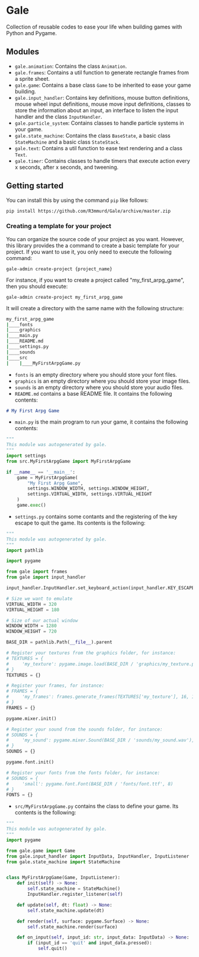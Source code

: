 # Gale

Collection of reusable codes to ease your life when building games
with Python and Pygame.

## Modules

 - `gale.animation`: Contains the class `Animation`.
 - `gale.frames`: Contains a util function to generate rectangle frames from a sprite sheet.
 - `gale.game`: Contains a base class `Game` to be inherited to ease your game building.
 - `gale.input_handler`: Contains key definitions, mouse button definitions, mouse wheel input 
 definitions, mouse move input definitions, classes to store the information about an input, an
 interface to listen the input handler and the class `InputHandler`.
 - `gale.particle_system`: Contains classes to handle particle systems in your game.
 - `gale.state_machine`: Contains the class `BaseState`, a basic class `StateMachine` and a basic
 class `StateStack`.
- `gale.text`: Contains a util function to ease text rendering and a class `Text`.
- `gale.timer`: Contains classes to handle timers that execute action every x seconds, after x seconds, and tweening.

## Getting started

You can install this by using the command `pip` like follows:

```bash
pip install https://github.com/R3mmurd/Gale/archive/master.zip
```

### Creating a template for your project

You can organize the source code of your project as you want. However, this library provides
the a command to create a basic template for your project. If you want to use it, you only need
to execute the following command:

`gale-admin create-project {project_name}`

For instance, if you want to create a project called "my_first_arpg_game", then you should
execute:

`gale-admin create-project my_first_arpg_game`

It will create a directory with the same name with the following structure:

```bash
my_first_arpg_game
|____fonts
|____graphics
|____main.py
|____README.md
|____settings.py
|____sounds
|____src
|    |____MyFirstArpgGame.py
```

- `fonts` is an empty directory where you should store your font files.
- `graphics` is an empty directory where you should store your image files.
- `sounds` is an empty directory where you should store your audio files.
- `README.md` contains a base README file. It contains the following contents:

```markdown
# My First Arpg Game
```

- `main.py` is the main program to run your game, it contains the following contents:

```python
"""
This module was autogenerated by gale.
"""
import settings
from src.MyFirstArpgGame import MyFirstArpgGame

if __name__ == '__main__':
    game = MyFirstArpgGame(
        "My First Arpg Game",
        settings.WINDOW_WIDTH, settings.WINDOW_HEIGHT,
        settings.VIRTUAL_WIDTH, settings.VIRTUAL_HEIGHT
    )
    game.exec()
```

- `settings.py` contains some contants and the registering of the key escape to quit the game.
Its contents is the following:

```python
"""
This module was autogenerated by gale.
"""
import pathlib

import pygame

from gale import frames
from gale import input_handler

input_handler.InputHandler.set_keyboard_action(input_handler.KEY_ESCAPE, 'quit')

# Size we want to emulate
VIRTUAL_WIDTH = 320
VIRTUAL_HEIGHT = 180

# Size of our actual window
WINDOW_WIDTH = 1280
WINDOW_HEIGHT = 720

BASE_DIR = pathlib.Path(__file__).parent

# Register your textures from the graphics folder, for instance:
# TEXTURES = {
#     'my_texture': pygame.image.load(BASE_DIR / 'graphics/my_texture.png')
# }
TEXTURES = {}

# Register your frames, for instance:
# FRAMES = {
#     'my_frames': frames.generate_frames(TEXTURES['my_texture'], 16, 16)
# }
FRAMES = {}

pygame.mixer.init()

# Register your sound from the sounds folder, for instance:
# SOUNDS = {
#     'my_sound': pygame.mixer.Sound(BASE_DIR / 'sounds/my_sound.wav'),
# }
SOUNDS = {}

pygame.font.init()

# Register your fonts from the fonts folder, for instance:
# SOUNDS = {
#     'small': pygame.font.Font(BASE_DIR / 'fonts/font.ttf', 8)
# }
FONTS = {}
```

- `src/MyFirstArpgGame.py` contains the class to define your game. Its contents is the 
following:

```python
"""
This module was autogenerated by gale.
"""
import pygame

from gale.game import Game
from gale.input_handler import InputData, InputHandler, InputListener
from gale.state_machine import StateMachine


class MyFirstArpgGame(Game, InputListener):
    def init(self) -> None:
        self.state_machine = StateMachine()
        InputHandler.register_listener(self)

    def update(self, dt: float) -> None:
        self.state_machine.update(dt)

    def render(self, surface: pygame.Surface) -> None:
        self.state_machine.render(surface)

    def on_input(self, input_id: str, input_data: InputData) -> None:
        if (input_id == 'quit' and input_data.pressed):
            self.quit()
```